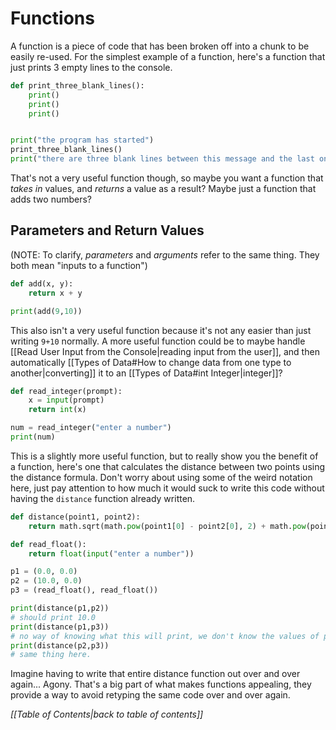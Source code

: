 # Functions
A function is a piece of code that has been broken off into a chunk to be easily re-used.
For the simplest example of a function, here's a function that just prints 3 empty lines to the console.
```python
def print_three_blank_lines():
	print()
	print()
	print()


print("the program has started")
print_three_blank_lines()
print("there are three blank lines between this message and the last one!")
```

That's not a very useful function though, so maybe you want a function that *takes in* values, and *returns* a value as a result?
Maybe just a function that adds two numbers?

## Parameters and Return Values
(NOTE: To clarify, *parameters* and *arguments* refer to the same thing. They both mean "inputs to a function")

```python
def add(x, y):
	return x + y

print(add(9,10))
```
This also isn't a very useful function because it's not any easier than just writing `9+10` normally. A more useful function could be to maybe handle [[Read User Input from the Console|reading input from the user]], and then automatically [[Types of Data#How to change data from one type to another|converting]] it to an [[Types of Data#int Integer|integer]]?

```python
def read_integer(prompt):
	x = input(prompt)
	return int(x)

num = read_integer("enter a number")
print(num)
```

This is a slightly more useful function, but to really show you the benefit of a function, here's one that calculates the distance between two points using the distance formula. Don't worry about using some of the weird notation here, just pay attention to how much it would suck to write this code without having the `distance` function already written.

```python
def distance(point1, point2):
	return math.sqrt(math.pow(point1[0] - point2[0], 2) + math.pow(point1[1] - point2[1]), 2)

def read_float():
	return float(input("enter a number"))

p1 = (0.0, 0.0)
p2 = (10.0, 0.0)
p3 = (read_float(), read_float())

print(distance(p1,p2))
# should print 10.0
print(distance(p1,p3))
# no way of knowing what this will print, we don't know the values of p3
print(distance(p2,p3))
# same thing here.
```

Imagine having to write that entire distance function out over and over again... Agony. That's a big part of what makes functions appealing, they provide a way to avoid retyping the same code over and over again.

*[[Table of Contents|back to table of contents]]*
